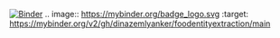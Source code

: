 [![Binder](https://mybinder.org/badge_logo.svg)](https://mybinder.org/v2/gh/dinazemlyanker/foodentityextraction/main)
.. image:: https://mybinder.org/badge_logo.svg
 :target: https://mybinder.org/v2/gh/dinazemlyanker/foodentityextraction/main
